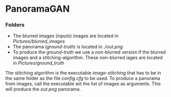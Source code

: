 # PanoramaGAN

### Folders
- The blurred images (*inputs*) images are located in *Pictures/blurred_images*
- The panorama (*ground-truth*) is located in *./out.png*
- To produce the *ground-truth* we use a non-blurred version if the blurred images and a stitching-algorithm. These non-blurred iages are located in *Pictures/ground_truth*

The stitching algorithm is the executable *image-stitching* that has to be in the same folder as the file *config.cfg* to be used.
To produce a panorama from images, call the executable wit the list of images as arguments. This will produce the *out.png* panorama.